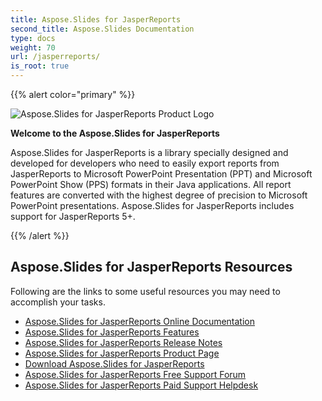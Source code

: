 ```yaml
---
title: Aspose.Slides for JasperReports
second_title: Aspose.Slides Documentation
type: docs
weight: 70
url: /jasperreports/
is_root: true
---
```


{{% alert color="primary" %}} 

![Aspose.Slides for JasperReports Product Logo](home_1.png)

**Welcome to the Aspose.Slides for JasperReports**

Aspose.Slides for JasperReports is a library specially designed and developed for developers who need to easily export reports from JasperReports to Microsoft PowerPoint Presentation (PPT) and Microsoft PowerPoint Show (PPS) formats in their Java applications. All report features are converted with the highest degree of precision to Microsoft PowerPoint presentations. Aspose.Slides for JasperReports includes support for JasperReports 5+.

{{% /alert %}} 

## **Aspose.Slides for JasperReports Resources**

Following are the links to some useful resources you may need to accomplish your tasks.

- [Aspose.Slides for JasperReports Online Documentation](/slides/jasperreports/)
- [Aspose.Slides for JasperReports Features](/slides/jasperreports/features/)
- [Aspose.Slides for JasperReports Release Notes](/slides/jasperreports/release-notes/)
- [Aspose.Slides for JasperReports Product Page](https://products.aspose.com/slides/jasperreports)
- [Download Aspose.Slides for JasperReports](https://downloads.aspose.com/slides/jasperreports)
- [Aspose.Slides for JasperReports Free Support Forum](https://forum.aspose.com/c/slides/11)
- [Aspose.Slides for JasperReports Paid Support Helpdesk](https://helpdesk.aspose.com/)
